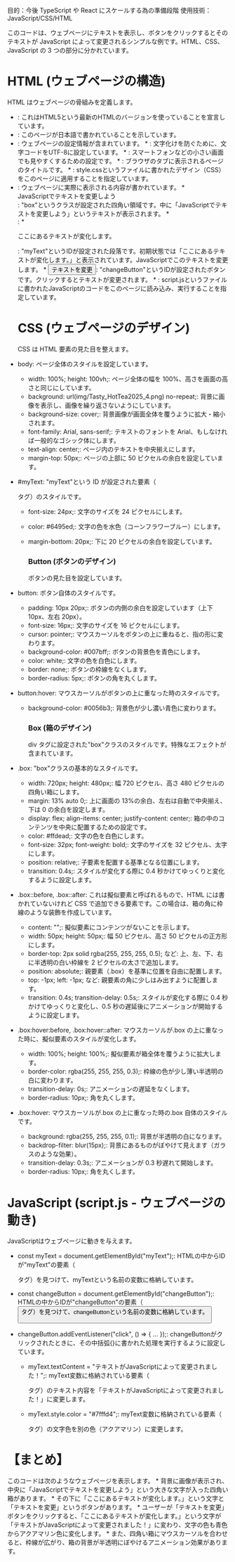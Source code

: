 目的：今後 TypeScript や React にスケールする為の準備段階
使用技術： JavaScript/CSS/HTML

このコードは、ウェブページにテキストを表示し、ボタンをクリックするとそのテキストが JavaScript によって変更されるシンプルな例です。HTML、CSS、JavaScript の 3 つの部分に分かれています。

<h1>HTML (ウェブページの構造)</h1>
HTML はウェブページの骨組みを定義します。

- <!DOCTYPE html>: これはHTML5という最新のHTMLのバージョンを使っていることを宣言しています。
- <html lang="ja">: このページが日本語で書かれていることを示しています。
- <head>: ウェブページの設定情報が含まれています。
  * <meta charset="UTF-8" />: 文字化けを防ぐために、文字コードをUTF-8に設定しています。
  * <meta name="viewport" content="width=device-width, initial-scale=1.0" />: スマートフォンなどの小さい画面でも見やすくするための設定です。
  * <title>Javascriptでテキスト変更してみよう</title>: ブラウザのタブに表示されるページのタイトルです。
  * <link rel="stylesheet" href="style.css" />: style.cssというファイルに書かれたデザイン（CSS）をこのページに適用することを指定しています。
- <body>: ウェブページに実際に表示される内容が書かれています。
     * <div class="box">JavaScriptでテキストを変更しよう</div>: "box"というクラスが設定された四角い領域です。中に「JavaScriptでテキストを変更しよう」というテキストが表示されます。
     * <div>:
       * <p id="myText">ここにあるテキストが変化します。</p>: "myText"というIDが設定された段落です。初期状態では「ここにあるテキストが変化します。」と表示されています。JavaScriptでこのテキストを変更します。
       * <button id="changeButton">テキストを変更</button>: "changeButton"というIDが設定されたボタンです。クリックするとテキストが変更されます。
       * <script src="script.js"></script>: script.jsというファイルに書かれたJavaScriptのコードをこのページに読み込み、実行することを指定しています。

  <h1>CSS (ウェブページのデザイン)</h1>
  CSS は HTML 要素の見た目を整えます。

- body: ページ全体のスタイルを設定しています。
  - width: 100%; height: 100vh;: ページ全体の幅を 100%、高さを画面の高さと同じにしています。
  - background: url(img/Tasty_HotTea2025_4.png) no-repeat;: 背景に画像を表示し、画像を繰り返さないようにしています。
  - background-size: cover;: 背景画像が画面全体を覆うように拡大・縮小されます。
  - font-family: Arial, sans-serif;: テキストのフォントを Arial、もしなければ一般的なゴシック体にします。
  - text-align: center;: ページ内のテキストを中央揃えにします。
  - margin-top: 50px;: ページの上部に 50 ピクセルの余白を設定しています。
- #myText: "myText"という ID が設定された要素（<p>タグ）のスタイルです。

  - font-size: 24px;: 文字のサイズを 24 ピクセルにします。
  - color: #6495ed;: 文字の色を水色（コーンフラワーブルー）にします。
  - margin-bottom: 20px;: 下に 20 ピクセルの余白を設定しています。

    <h3>Button (ボタンのデザイン)</h3>
    ボタンの見た目を設定しています。

- button: ボタン自体のスタイルです。
  - padding: 10px 20px;: ボタンの内側の余白を設定しています（上下 10px、左右 20px）。
  - font-size: 16px;: 文字のサイズを 16 ピクセルにします。
  - cursor: pointer;: マウスカーソルをボタンの上に重ねると、指の形に変わります。
  - background-color: #007bff;: ボタンの背景色を青色にします。
  - color: white;: 文字の色を白色にします。
  - border: none;: ボタンの枠線をなくします。
  - border-radius: 5px;: ボタンの角を丸くします。
- button:hover: マウスカーソルがボタンの上に重なった時のスタイルです。

  - background-color: #0056b3;: 背景色が少し濃い青色に変わります。

    <h3>Box (箱のデザイン)</h3>
    div タグに設定された"box"クラスのスタイルです。特殊なエフェクトが含まれています。

- .box: "box"クラスの基本的なスタイルです。
  - width: 720px; height: 480px;: 幅 720 ピクセル、高さ 480 ピクセルの四角い箱にします。
  - margin: 13% auto 0;: 上に画面の 13%の余白、左右は自動で中央揃え、下は 0 の余白を設定します。
  - display: flex; align-items: center; justify-content: center;: 箱の中のコンテンツを中央に配置するための設定です。
  - color: #ffdead;: 文字の色を白色にします。
  - font-size: 32px; font-weight: bold;: 文字のサイズを 32 ピクセル、太字にします。
  - position: relative;: 子要素を配置する基準となる位置にします。
  - transition: 0.4s;: スタイルが変化する際に 0.4 秒かけてゆっくりと変化するように設定します。
- .box::before, .box::after: これは擬似要素と呼ばれるもので、HTML には書かれていないけれど CSS で追加できる要素です。この場合は、箱の角に枠線のような装飾を作成しています。
  - content: "";: 擬似要素にコンテンツがないことを示します。
  - width: 50px; height: 50px;: 幅 50 ピクセル、高さ 50 ピクセルの正方形にします。
  - border-top: 2px solid rgba(255, 255, 255, 0.5); など: 上、左、下、右に半透明の白い枠線を 2 ピクセルの太さで追加します。
  - position: absolute;: 親要素（.box）を基準に位置を自由に配置します。
  - top: -1px; left: -1px; など: 親要素の角に少しはみ出すように配置します。
  - transition: 0.4s; transition-delay: 0.5s;: スタイルが変化する際に 0.4 秒かけてゆっくりと変化し、0.5 秒の遅延後にアニメーションが開始するように設定します。
- .box:hover:before, .box:hover::after: マウスカーソルが.box の上に重なった時に、擬似要素のスタイルが変化します。
  - width: 100%; height: 100%;: 擬似要素が箱全体を覆うように拡大します。
  - border-color: rgba(255, 255, 255, 0.3);: 枠線の色が少し薄い半透明の白に変わります。
  - transition-delay: 0s;: アニメーションの遅延をなくします。
  - border-radius: 10px;: 角を丸くします。
- .box:hover: マウスカーソルが.box の上に重なった時の.box 自体のスタイルです。
  - background: rgba(255, 255, 255, 0.1);: 背景が半透明の白になります。
  - backdrop-filter: blur(15px);: 背景にあるものがぼやけて見えます（ガラスのような効果）。
  - transition-delay: 0.3s;: アニメーションが 0.3 秒遅れて開始します。
  - border-radius: 10px;: 角を丸くします。

<h1>JavaScript (script.js - ウェブページの動き)</h1>
JavaScriptはウェブページに動きを与えます。
 
 * const myText = document.getElementById("myText");: HTMLの中からIDが"myText"の要素（<p>タグ）を見つけて、myTextという名前の変数に格納しています。
 
 * const changeButton = document.getElementById("changeButton");: HTMLの中からIDが"changeButton"の要素（<button>タグ）を見つけて、changeButtonという名前の変数に格納しています。
 
 * changeButton.addEventListener("click", () => { ... });: changeButtonがクリックされたときに、その中括弧{}に書かれた処理を実行するように設定しています。
 
   * myText.textContent = "テキストがJavaScriptによって変更されました！";: myText変数に格納されている要素（<p>タグ）のテキスト内容を「テキストがJavaScriptによって変更されました！」に変更します。
 
   * myText.style.color = "#7fffd4";: myText変数に格納されている要素（<p>タグ）の文字色を別の色（アクアマリン）に変更します。

<h1>【まとめ】</h1>
このコードは次のようなウェブページを表示します。
 * 背景に画像が表示され、中央に「JavaScriptでテキストを変更しよう」という大きな文字が入った四角い箱があります。
 * その下に「ここにあるテキストが変化します。」という文字と「テキストを変更」というボタンがあります。
 * ユーザーが「テキストを変更」ボタンをクリックすると、「ここにあるテキストが変化します。」という文字が「テキストがJavaScriptによって変更されました！」に変わり、文字の色も青色からアクアマリン色に変化します。
 * また、四角い箱にマウスカーソルを合わせると、枠線が広がり、箱の背景が半透明にぼやけるアニメーション効果があります。
